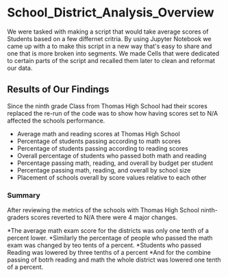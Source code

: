 # School_District_Analysis_Overview
We were tasked with making a script that would take average scores of Students based on a few differnet critria. By using Jupyter Notebook we came up with a to make this script in a new way that's easy to share and one that is more broken into segments. We made Cells that were dedicated to certain parts of the script and recalled them later to clean and reformat our data.

## Results of Our Findings
Since the ninth grade Class from Thomas High School had their scores replaced the re-run of the code was to show how having scores set to N/A affected the schools performance.

* Average math and reading scores at Thomas High School
* Percentage of students passing according to math scores
* Percentage of students passing according to reading scores
* Overall percentage of students who passed both math and reading
* Percentage passing math, reading, and overall by budget per student
* Percentage passing math, reading, and overall by school size
* Placement of schools overall by score values relative to each other

### Summary
After reviewing the metrics of the schools with Thomas High School ninth-graders scores reverted to N/A there were 4 major changes.

*The average math exam score for the districts was only one tenth of a percent lower.
*Similarly the percentage of people who passed the math exam was changed by teo tents of a percent.
*Students who passed Reading was lowered by three tenths of a percent
*And for the combine passing of botrh reading and math the whole district was lowered one tenth of a percent.
